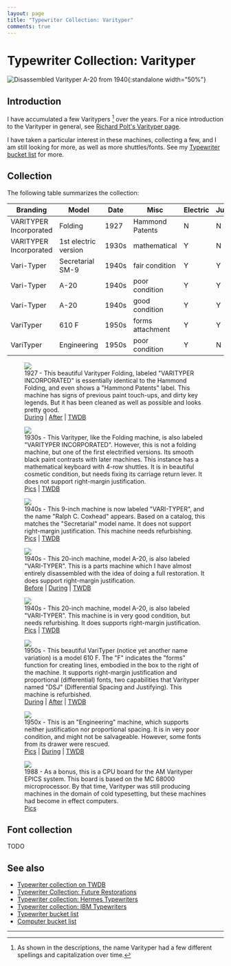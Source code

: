 ```yaml
---
layout: page
title: "Typewriter Collection: Varityper"
comments: true
---
```


# Typewriter Collection: Varityper

![Disassembled Varityper A-20 from 1940](/assets/pages/typewriter-varityper/IMG_4833.jpg){:standalone width="50%"}

## Introduction

I have accumulated a few Varitypers [^naming] over the years. For a nice introduction to the Varityper in general, see [Richard Polt's Varityper page](https://site.xavier.edu/polt/typewriters/varityper.html).

I have taken a particular interest in these machines, collecting a few, and I am still looking for more, as well as more shuttles/fonts. See my [Typewriter bucket list](/pages/typewriter-bucket-list/) for more.

## Collection

The following table summarizes the collection:

| Branding               | Model                | Date  | Misc             | Electric | Justifying | Differential | Paint   |
|------------------------|----------------------|-------|------------------|----------|------------|--------------|---------|
| VARITYPER Incorporated | Folding              | 1927  | Hammond Patents  | N        | N          | N            | Glossy  |
| VARITYPER Incorporated | 1st electric version | 1930s | mathematical     | Y        | N          | N            | Glossy  |
| Vari-Typer             | Secretarial SM-9     | 1940s | fair condition   | Y        | Y          | N            | Crinkle |
| Vari-Typer             | A-20                 | 1940s | poor condition   | Y        | Y          | N            | Crinkle |
| Vari-Typer             | A-20                 | 1940s | good condition   | Y        | Y          | N            | Crinkle |
| VariTyper              | 610 F                | 1950s | forms attachment | Y        | Y          | Y            | Crinkle |
| VariTyper              | Engineering          | 1950s | poor condition   | Y        | N          | N            | Crinkle |

<div class="tw-table">

<figure>
    <img src="/assets/pages/typewriter-varityper/IMG_3148.jpg"/>
    <figcaption>1927 - This beautiful Varityper Folding, labeled "VARITYPER INCORPORATED" is essentially identical to the Hammond Folding, and even shows a "Hammond Patents" label. This machine has signs of previous paint touch-ups, and dirty key legends. But it has been cleaned as well as possible and looks pretty good.
    <br/>
    <a href="https://photos.app.goo.gl/3Jkv8W4UhDeZeqob7">During</a>
    |
    <a href="https://photos.app.goo.gl/NpZJKSni2nztKsYd8">After</a>
    |
    <a href="https://typewriterdatabase.com/1927-varityper-folding.15325.typewriter">TWDB</a>
    </figcaption>
</figure>
<figure>
    <img src="/assets/pages/typewriter-varityper/IMG_9971.jpg"/>
    <figcaption>1930s - This Varityper, like the Folding machine, is also labeled "VARITYPER INCORPORATED". However, this is not a folding machine, but one of the first electrified versions. Its smooth black paint contrasts with later machines. This instance has a mathematical keyboard with 4-row shuttles. It is in beautiful cosmetic condition, but needs fixing its carriage return lever. It does not support right-margin justification.
    <br/>
    <a href="https://photos.app.goo.gl/g6VjoBoXwKvw81mf6">Pics</a>
    |
    <a href="https://typewriterdatabase.com/193x-varityper-incorporated.12739.typewriter">TWDB</a>
    </figcaption>
</figure>
<figure>
    <img src="/assets/pages/typewriter-varityper/IMG_9103.jpg"/>
    <figcaption>1940s - This 9-inch machine is now labeled "VARI-TYPER", and the name "Ralph C. Coxhead" appears. Based on a catalog, this matches the "Secretarial" model name. It does not support right-margin justification. This machine needs refurbishing.
    <br/>
    <a href="https://photos.app.goo.gl/yx5iTCqY2g4q2Qw68">Pics</a>
    |
    <a href="https://typewriterdatabase.com/194x-varityper-secretarial.15675.typewriter">TWDB</a>
    </figcaption>
</figure>
<figure>
    <img src="/assets/pages/typewriter-varityper/IMG_2882.jpg"/>
    <figcaption>1940s - This 20-inch machine, model A-20, is also labeled "VARI-TYPER". This is a parts machine which I have almost entirely disassembled with the idea of doing a full restoration. It does support right-margin justification.
    <br/>
    <a href="https://photos.app.goo.gl/nrFYrZg8D3BVqJncA">Before</a>
    |
    <a href="https://photos.app.goo.gl/BaCQQpww6ZK5LFwG7">During</a>
    |
    <a href="https://typewriterdatabase.com/193x-varityper-a20.13454.typewriter">TWDB</a>
    </figcaption>
</figure>
<figure>
    <img src="/assets/pages/typewriter-varityper/IMG_4989.jpg"/>
    <figcaption>1940s - This 20-inch machine, model A-20, is also labeled "VARI-TYPER". This machine is in very good condition, but needs refurbishing. It does supports right-margin justification.
    <br/>
    <a href="https://photos.app.goo.gl/LLNrgS6J3eML2R448">Pics</a>
    |
    <a href="https://typewriterdatabase.com/193x-varityper-a20.16897.typewriter">TWDB</a>
    </figcaption>
</figure>
<figure>
    <img src="/assets/pages/typewriter-varityper/IMG_3360.jpg"/>
    <figcaption>1950s - This beautiful VariTyper (notice yet another name variation) is a model 610 F. The "F" indicates the "forms" function for creating lines, embodied in the box to the right of the machine. It supports right-margin justification and proportional (differential) fonts, two capabilities that Varityper named "DSJ" (Differential Spacing and Justifying). This machine is refurbished.
    <br/>
    <a href="https://photos.app.goo.gl/GUmYxr92cdLTffL48">During</a>
    |
    <a href="https://photos.app.goo.gl/UKbPhrpYy34SvN9W6">After</a>
    |
    <a href="https://typewriterdatabase.com/1962-varityper-610.17981.typewriter">TWDB</a>
    </figcaption>
</figure>
<figure>
    <img src="/assets/pages/typewriter-varityper/IMG_4254.jpg"/>
    <figcaption>1950x - This is an "Engineering" machine, which supports neither justification nor proportional spacing. It is in very poor condition, and might not be salvageable. However, some fonts from its drawer were rescued.
    <br/>
    <a href="https://photos.app.goo.gl/cCvbNRe1parJp2xm7">Pics</a>
    |
    <a href="https://photos.app.goo.gl/12PCzHGiqVCsiVAC7">During</a>
    |
    <a href="https://typewriterdatabase.com/195x-varityper-engineering.22789.typewriter">TWDB</a>
    </figcaption>
</figure>
<figure>
    <img src="/assets/pages/typewriter-varityper/IMG_4228.jpg"/>
    <figcaption>1988 - As a bonus, this is a CPU board for the AM Varityper EPICS system. This board is based on the MC 68000 microprocessor. By that time, Varityper was still producing machines in the domain of cold typesetting, but these machines had become in effect computers.
    <br/>
    <a href="https://photos.app.goo.gl/Cx66yh8HvzxkpW6eA">Pics</a>
    </figcaption>
</figure>

</div>

## Font collection

TODO

## See also

- [Typewriter collection on TWDB](https://typewriterdatabase.com/typewriters.php?hunter_search=3614&collection_search=My+Collection)
- [Typewriter Collection: Future Restorations](/pages/typewriter-collection-future-restorations/)
- [Typewriter collection: Hermes Typewriters](/pages/typewriter-collection-hermes/)
- [Typewriter collection: IBM Typewriters](/pages/typewriter-collection-ibm/)
- [Typewriter bucket list](/pages/typewriter-bucket-list/)
- [Computer bucket list](/pages/computer-bucket-list/)

---

[^naming]: As shown in the descriptions, the name Varityper had a few different spellings and capitalization over time. 